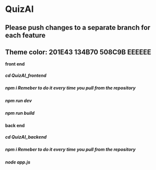 # QuizAI

## Please push changes to a separate branch for each feature

## Theme color: 201E43 134B70 508C9B EEEEEE

**front end**

##### cd QuizAI_frontend

##### npm i **Remeber to do it every time you pull from the repository**

##### npm run dev

##### npm run build

**back end**

##### cd QuizAI_backend

##### npm i **Remeber to do it every time you pull from the repository**

##### node app.js
